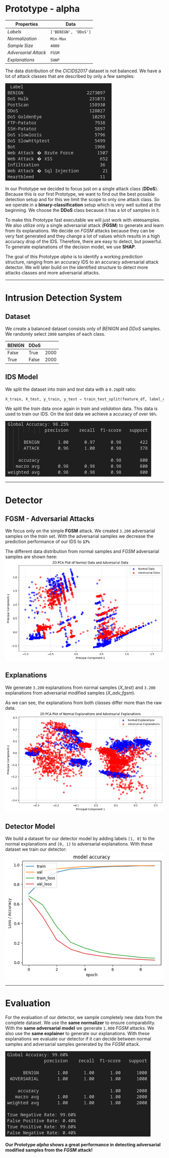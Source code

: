 # Prototype - alpha

| Properties           | Data                 |
| -------------------- | -------------------- |
| *Labels*             | `['BENIGN', 'DDoS']` |
| *Normalization*      | `Min-Max`            |
| *Sample Size*        | `4000`               |
| *Adversarial Attack* | `FGSM`               |
| *Explanations*       | `SHAP`               |

The data distribution of the *CICIDS2017* dataset is not balanced. We have a lot of attack classes that are described by only a few samples:

![CICIDS2017 data distribution](images/CICIDS2017_data_distribution.png)

In our Prototype we decided to focus just on a single attack class (**DDoS**). Because this is our first Prototype, we want to find out the best possible detection setup and for this we limit the scope to only one attack class. So we operate in a **binary-classification** setup which is very well suited at the beginning. We choose the **DDoS** class because it has a lot of samples in it. 

To make this Prototype fast executable we will just work with `4000`samples. We also utilize only a single adversarial attack (**FGSM**) to generate and learn from its explanations. We decide on *FGSM* attacks because they can be very fast generated and they change a lot of values which results in a high accuracy drop of the IDS. Therefore, there are easy to detect, but powerful. To generate explanations of the decision model, we use **SHAP**.

The goal of this Prototype *alpha* is to identify a working prediction structure, ranging from an accuracy IDS to an accuracy adversarial attack detector. We will later build on the identified structure to detect more attacks classes and more adversarial attacks.

---
# Intrusion Detection System

## Dataset

We create a balanced dataset consists only of *BENIGN* and *DDoS* samples.  We randomly select `2000` samples of each class.

| BENIGN | DDoS  |      |
| ------ | ----- | ---- |
| False  | True  | 2000 |
| True   | False | 2000 |

## IDS Model

We split the dataset into *train* and *test* data with a `0.2`split ratio:
```python
X_train, X_test, y_train, y_test = train_test_split(feature_df, label_df, test_size=0.2, random_state=42)
```
We split the *train* data once again in *train* and *validation* data. This data is used to train our IDS. On the *test* data we achieve a accuracy of over `98%`.

![IDS result](images/ids_result.png)

--- 
# Detector
## FGSM - Adversarial Attacks

We focus only on the simple **FGSM** attack. We created `3.200` adversarial samples on the *train* set. With the adversarial samples we decrease the prediction performance of our IDS to **`17%`**

The different data distribution from normal samples and *FGSM* adversarial samples are shown here: 
![Normal vs Adversarial data](images/normal_vs_adversarial_data.png)
## Explanations

We generate `3.200` explanations from normal samples (*X_test*) and `3.200` explanations from adversarial modified samples (*X_adv_fgsm*).

As we can see, the explanations from both classes differ more than the raw data.
![Normal vs Adversarial explanations](images/normal_vs_adverarial_explanations.png)
## Detector Model

We build a dataset for our detector model by adding labels `[1, 0]` to the normal explanations and `[0, 1]` to adversarial explanations. With these dataset we train our detector:
![Detector train evaluation](images/train_detector_evaluation.png)

---
# Evaluation

For the evaluation of our detector, we sample completely new data from the complete dataset. We use the **same normalizer** to ensure comparability. With the **same adversarial model** we generate `1.000` *FGSM* attacks. We also use the **same explainer** to generate our explanations. With these explanations we evaluate our detector if it can decide between normal samples and adversarial samples generated by the *FGSM* attack.

![Evaluation detector](images/evaluation_detector.png)

**Our Prototype *alpha* shows a great performance in detecting adversarial modified samples from the *FGSM* attack!**
